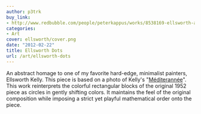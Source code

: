 ```yaml
---
author: p3trk
buy_link:
- http://www.redbubble.com/people/peterkappus/works/8538169-ellsworth-abstract-color-dots
categories:
- Art
cover: ellsworth/cover.png
date: "2012-02-22"
title: Ellsworth Dots
url: /art/ellsworth-dots
---
```


An abstract homage to one of my favorite hard-edge, minimalist painters, Ellsworth Kelly. This piece is based on a photo of Kelly's "<a href="http://www.tate.org.uk/servlet/ViewWork?workid=74985&roomid=5318" onclick="javascript:_gaq.push(['_trackEvent','outbound-article','http://www.tate.org.uk']);" target="_blank">Méditerannée</a>". This work reinterprets the colorful rectangular blocks of the original 1952 piece as circles in gently shifting colors. It maintains the feel of the original composition while imposing a strict yet playful mathematical order onto the piece.
